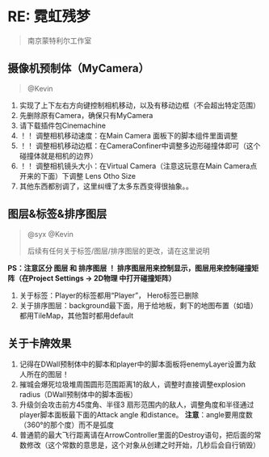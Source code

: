 # RE: 霓虹残梦

> 南京蒙特利尔工作室

## 摄像机预制体（MyCamera）

> @Kevin

1. 实现了上下左右方向键控制相机移动，以及有移动边框（不会超出特定范围）
2. 先删除原有Camera，确保只有MyCamera
3. 请下载插件包Cinemachine
4. ！！ 调整相机移动速度：在Main Camera 面板下的脚本组件里面调整
5. ！！ 调整相机移动边框：在CameraConfiner中调整多边形碰撞体即可（这个碰撞体就是相机的边界）
6. ！！ 调整相机镜头大小：在Virtual Camera（注意这玩意在Main Camera点开来的下面）下调整 Lens Otho Size
7. 其他东西都别调了，这里纠缠了太多东西变得很抽象。。

## 图层&标签&排序图层

> @syx @Kevin
>
> 后续有任何关于标签/图层/排序图层的更改，请在这里说明

**PS：注意区分 图层 和 排序图层 ！ 排序图层用来控制显示，图层用来控制碰撞矩阵（在Project Settings -> 2D物理 中打开碰撞矩阵）**

1. 关于标签：Player的标签都用“Player”， Hero标签已删除
2. 关于排序图层：background最下面，用于给地板，剩下的地图布置（如墙）都用TileMap，其他暂时都用default

## 关于卡牌效果

1. 记得在DWall预制体中的脚本和player中的脚本面板将enemyLayer设置为敌人所在的图层！
1. 摧城会爆死垃圾堆周围圆形范围距离1的敌人，调整时直接调整explosion radius（DWall预制体中的脚本面板）
1. 升级剑会攻击前方45度角、半径3 扇形范围内的敌人，调整角度和半径通过player脚本面板最下面的Attack angle 和distance。 **注意**：angle要用度数（360°的那个度）而不是弧度
1. 普通箭的最大飞行距离请在ArrowController里面的Destroy语句，把后面的常数修改（这个常数的意思是，这个对象从创建之时开始，几秒后会自行销毁）





